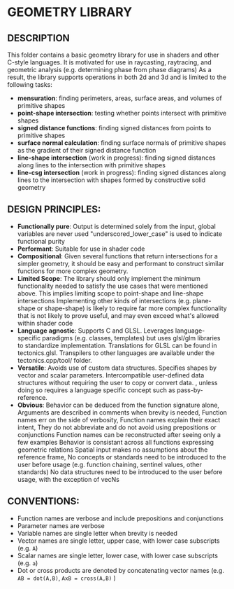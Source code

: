 # GEOMETRY LIBRARY

## DESCRIPTION
This folder contains a basic geometry library for use in shaders and other C-style languages. 
It is motivated for use in raycasting, raytracing, and geometric analysis (e.g. determining phase from phase diagrams)
As a result, the library supports operations in both 2d and 3d and is limited to the following tasks:
* **mensuration**: finding perimeters, areas, surface areas, and volumes of primitive shapes
* **point-shape intersection**: testing whether points intersect with primitive shapes
* **signed distance functions**: finding signed distances from points to primitive shapes
* **surface normal calculation**: finding surface normals of primitive shapes as the gradient of their signed distance function
* **line-shape intersection** (work in progress): finding signed distances along lines to the intersection with primitive shapes
* **line-csg intersection** (work in progress): finding signed distances along lines to the intersection with shapes formed by constructive solid geometry

## DESIGN PRINCIPLES:
* **Functionally pure**: 
  Output is determined solely from the input, global variables are never used
   "underscored_lower_case" is used to indicate functional purity
* **Performant**:
  Suitable for use in shader code
* **Compositional**:
  Given several functions that return intersections for a simpler geometry,
   it should be easy and performant to construct similar functions for more complex geometry.
* **Limited Scope**:
  The library should only implement the minimum functionality needed to satisfy 
   the use cases that were mentioned above.
  This implies limiting scope to point-shape and line-shape intersections
  Implementing other kinds of intersections (e.g. plane-shape or shape-shape)
   is likely to require far more complex functionality that is not likely to prove useful,
   and may even exceed what's allowed within shader code
* **Language agnostic**: 
  Supports C and GLSL. Leverages language-specific paradigms (e.g. classes, templates) 
  but uses glsl/glm libraries to standardize implementation.
  Translations for GLSL can be found in tectonics.glsl.
  Transpilers to other languages are available under the tectonics.cpp/tool/ folder.
* **Versatile**:
  Avoids use of custom data structures. 
  Specifies shapes by vector and scalar parameters. 
  Intercompatible user-defined data structures without requiring the user to copy or convert data. , unless doing so requires a
   language specific concept such as pass-by-reference.
* **Obvious**: 
  Behavior can be deduced from the function signature alone,
  Arguments are described in comments when brevity is needed,
  Function names err on the side of verbosity, 
  Function names explain their exact intent,
  They do not abbreviate and do not avoid using prepositions or conjunctions
  Function names can be reconstructed after seeing only a few examples
  Behavior is consistant across all functions expressing geometric relations
  Spatial input makes no assumptions about the reference frame, 
  No concepts or standards need to be introduced to the user before usage (e.g. function chaining, sentinel values, other standards)
  No data structures need to be introduced to the user before usage, with the exception of vecNs

## CONVENTIONS:
* Function names are verbose and include prepositions and conjunctions
* Parameter names are verbose
* Variable names are single letter when brevity is needed
* Vector names are single letter, upper case, with lower case subscripts (e.g. `A`)
* Scalar names are single letter, lower case, with lower case subscripts (e.g. `a`)
* Dot or cross products are denoted by concatenating vector names 
   (e.g. `AB = dot(A,B)`, `AxB = cross(A,B)` )
